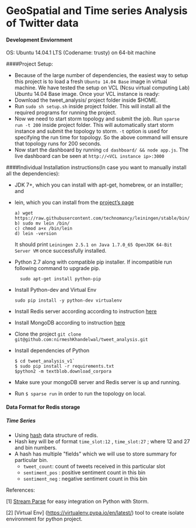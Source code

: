 # GeoSpatial and Time series Analysis of Twitter data

#### Development Enviornment
OS: Ubuntu 14.04.1 LTS (Codename: trusty) on 64-bit machine 

####Project Setup:

- Because of the large number of dependencies, the easiest way to setup this project is to load a fresh `Ubuntu 14.04 Base` image in virtual machine. We have tested the setup on VCL (Ncsu virtual computing Lab) Ubuntu 14.04 Base image. Once your VCL instance is ready:
- Download the tweet_analysis/ project folder inside $HOME.
- Run `sudo sh setup.sh` inside project folder. This will install all the required programs for running the project. 
- Now we need to start storm topology and submit the job. Run `sparse run -t 200` inside project folder. This will automatically start storm instance and submit the topology to storm. `-t` option is used for specifying the run time for topology. So the above command will ensure that topology runs for 200 seconds. 
- Now start the dashboard by running `cd dashboard/ && node app.js`. The live dashboard can be seen at `http://<VCL instance ip>:3000`

####Individual Installation instructions(In case you want to manually install all the dependencies):

- JDK 7+, which you can install with apt-get, homebrew, or an installler; and
- lein, which you can install from the [project’s page](http://leiningen.org/)
   ```
   a) wget https://raw.githubusercontent.com/technomancy/leiningen/stable/bin/lein
   b) sudo mv lein /bin/
   c) chmod a+x /bin/lein
   d) lein -version
   ```
   It should print `Leiningen 2.5.1 on Java 1.7.0_65 OpenJDK 64-Bit Server VM` once successfully installed.

- Python 2.7 along with compatible pip installer. If incompatible run following command to upgrade pip.  
  ```
    sudo apt-get install python-pip
  ```
- Install Python-dev and Virtual Env
   ```
   sudo pip install -y python-dev virtualenv
   ```
- Install Redis server according according to instruction [here](http://redis.io/topics/quickstart)

- Install MongoDB according to instruction [here](http://docs.mongodb.org/manual/tutorial/install-mongodb-on-ubuntu/)

- Clone the project `git clone git@github.com:nirmeshKhandelwal/tweet_analysis.git`

- Install dependencies of Python
  ```
  $ cd tweet_analysis_v1`
  $ sudo pip install -r requirements.txt
  $python2 -m textblob.download_corpora 
  ```

- Make sure your mongoDB server and Redis server is up and running.

- Run `$ sparse run` in order to run the topology on local.


#### Data Format for Redis storage

##### Time Series
- Using [hash](http://redis.io/commands/hincrby) data structure of redis. 
- Hash key will be of format `time_slot:12` , `time_slot:27` ; where 12 and 27 and bin numbers.
- A hash has multiple "fields" which we will use to store summary for particular bin.
  - `tweet_count`: count of tweets received in this particular slot
  - `sentiment_pos` : positive sentiment count in this bin 
  - `sentiment_neg` : negative sentiment count in this bin 

References:

[1] [Stream Parse](https://github.com/Parsely/streamparse) for easy integration on Python with Storm.

[2] [Virtual Env] (https://virtualenv.pypa.io/en/latest/) tool to create isolate environment for python project.
